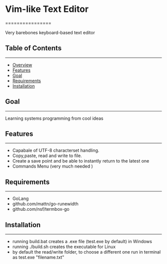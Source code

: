 # Vim-like Text Editor
================

Very barebones keyboard-based text editor

## Table of Contents
-----------------

* [Overview](#overview)
* [Features](#features)
* [Goal](#goal)
* [Requirements](#requirements)
* [Installation](#installation)


## Goal
------------

Learning systems programming from cool ideas

## Features
------------

 - Capabale of UTF-8 characterset handling.
 - Copy,paste, read and write to file.
 - Create a save point and be able to instantly return to the latest one
 - Commands Menu (very much needed )



## Requirements
------------

* GoLang
* github.com/mattn/go-runewidth
* github.com/nsf/termbox-go

## Installation
------------

* running build.bat creates a .exe file (test.exe by default) in Windows
* running ./build.sh creates the executable for Linux
* by default the read/write folder, to choose a different one run in terminal as test.exe "filename.txt"

